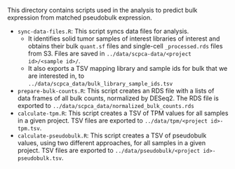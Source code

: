 This directory contains scripts used in the analysis to predict bulk expression from matched pseudobulk expression.

* `sync-data-files.R`: This script syncs data files for analysis.
  * It identifies solid tumor samples of interest libraries of interest and obtains their bulk `quant.sf` files and single-cell `_processed.rds` files from S3.
  Files are saved in `../data/scpca-data/<project id>/<sample id>/`.
  * It also exports a TSV mapping library and sample ids for bulk that we are interested in, to `../data/scpca_data/bulk_library_sample_ids.tsv`
* `prepare-bulk-counts.R`: This script creates an RDS file with a lists of data frames of all bulk counts, normalized by DESeq2.
The RDS file is exported to `../data/scpca_data/normalized_bulk_counts.rds`
* `calculate-tpm.R`: This script creates a TSV of TPM values for all samples in a given project.
TSV files are exported to `../data/tpm/<project id>-tpm.tsv`.
* `calculate-pseudobulk.R`: This script creates a TSV of pseudobulk values, using two different approaches, for all samples in a given project.
TSV files are exported to `../data/pseudobulk/<project id>-pseudobulk.tsv`.
